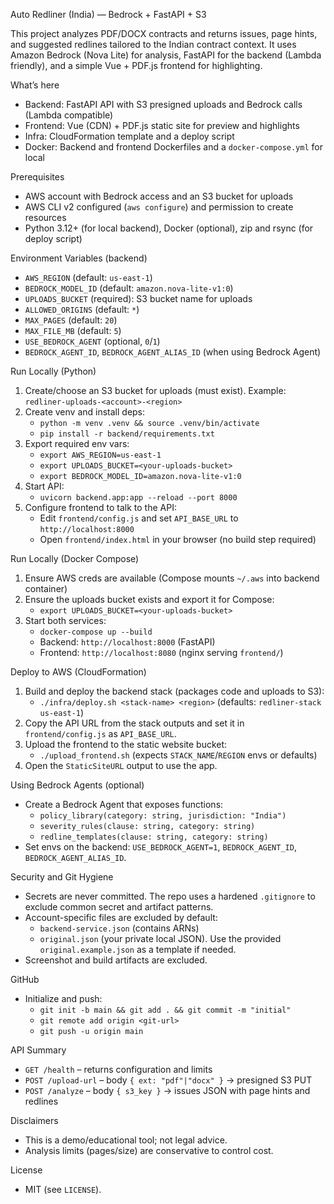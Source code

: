 Auto Redliner (India) — Bedrock + FastAPI + S3

This project analyzes PDF/DOCX contracts and returns issues, page hints, and suggested redlines tailored to the Indian contract context. It uses Amazon Bedrock (Nova Lite) for analysis, FastAPI for the backend (Lambda friendly), and a simple Vue + PDF.js frontend for highlighting.

What’s here
- Backend: FastAPI API with S3 presigned uploads and Bedrock calls (Lambda compatible)
- Frontend: Vue (CDN) + PDF.js static site for preview and highlights
- Infra: CloudFormation template and a deploy script
- Docker: Backend and frontend Dockerfiles and a `docker-compose.yml` for local

Prerequisites
- AWS account with Bedrock access and an S3 bucket for uploads
- AWS CLI v2 configured (`aws configure`) and permission to create resources
- Python 3.12+ (for local backend), Docker (optional), zip and rsync (for deploy script)

Environment Variables (backend)
- `AWS_REGION` (default: `us-east-1`)
- `BEDROCK_MODEL_ID` (default: `amazon.nova-lite-v1:0`)
- `UPLOADS_BUCKET` (required): S3 bucket name for uploads
- `ALLOWED_ORIGINS` (default: `*`)
- `MAX_PAGES` (default: `20`)
- `MAX_FILE_MB` (default: `5`)
- `USE_BEDROCK_AGENT` (optional, `0`/`1`)
- `BEDROCK_AGENT_ID`, `BEDROCK_AGENT_ALIAS_ID` (when using Bedrock Agent)

Run Locally (Python)
1) Create/choose an S3 bucket for uploads (must exist). Example: `redliner-uploads-<account>-<region>`
2) Create venv and install deps:
   - `python -m venv .venv && source .venv/bin/activate`
   - `pip install -r backend/requirements.txt`
3) Export required env vars:
   - `export AWS_REGION=us-east-1`
   - `export UPLOADS_BUCKET=<your-uploads-bucket>`
   - `export BEDROCK_MODEL_ID=amazon.nova-lite-v1:0`
4) Start API:
   - `uvicorn backend.app:app --reload --port 8000`
5) Configure frontend to talk to the API:
   - Edit `frontend/config.js` and set `API_BASE_URL` to `http://localhost:8000`
   - Open `frontend/index.html` in your browser (no build step required)

Run Locally (Docker Compose)
1) Ensure AWS creds are available (Compose mounts `~/.aws` into backend container)
2) Ensure the uploads bucket exists and export it for Compose:
   - `export UPLOADS_BUCKET=<your-uploads-bucket>`
3) Start both services:
   - `docker-compose up --build`
   - Backend: `http://localhost:8000` (FastAPI)
   - Frontend: `http://localhost:8080` (nginx serving `frontend/`)

Deploy to AWS (CloudFormation)
1) Build and deploy the backend stack (packages code and uploads to S3):
   - `./infra/deploy.sh <stack-name> <region>` (defaults: `redliner-stack us-east-1`)
2) Copy the API URL from the stack outputs and set it in `frontend/config.js` as `API_BASE_URL`.
3) Upload the frontend to the static website bucket:
   - `./upload_frontend.sh` (expects `STACK_NAME`/`REGION` envs or defaults)
4) Open the `StaticSiteURL` output to use the app.

Using Bedrock Agents (optional)
- Create a Bedrock Agent that exposes functions:
  - `policy_library(category: string, jurisdiction: "India")`
  - `severity_rules(clause: string, category: string)`
  - `redline_templates(clause: string, category: string)`
- Set envs on the backend: `USE_BEDROCK_AGENT=1`, `BEDROCK_AGENT_ID`, `BEDROCK_AGENT_ALIAS_ID`.

Security and Git Hygiene
- Secrets are never committed. The repo uses a hardened `.gitignore` to exclude common secret and artifact patterns.
- Account-specific files are excluded by default:
  - `backend-service.json` (contains ARNs)
  - `original.json` (your private local JSON). Use the provided `original.example.json` as a template if needed.
- Screenshot and build artifacts are excluded.

GitHub
- Initialize and push:
  - `git init -b main && git add . && git commit -m "initial"`
  - `git remote add origin <git-url>`
  - `git push -u origin main`

API Summary
- `GET /health` – returns configuration and limits
- `POST /upload-url` – body `{ ext: "pdf"|"docx" }` → presigned S3 PUT
- `POST /analyze` – body `{ s3_key }` → issues JSON with page hints and redlines

Disclaimers
- This is a demo/educational tool; not legal advice.
- Analysis limits (pages/size) are conservative to control cost.

License
- MIT (see `LICENSE`).
